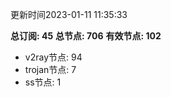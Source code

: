 更新时间2023-01-11 11:35:33

**总订阅: 45**
**总节点: 706**
**有效节点: 102**
- v2ray节点: 94
- trojan节点: 7
- ss节点: 1
